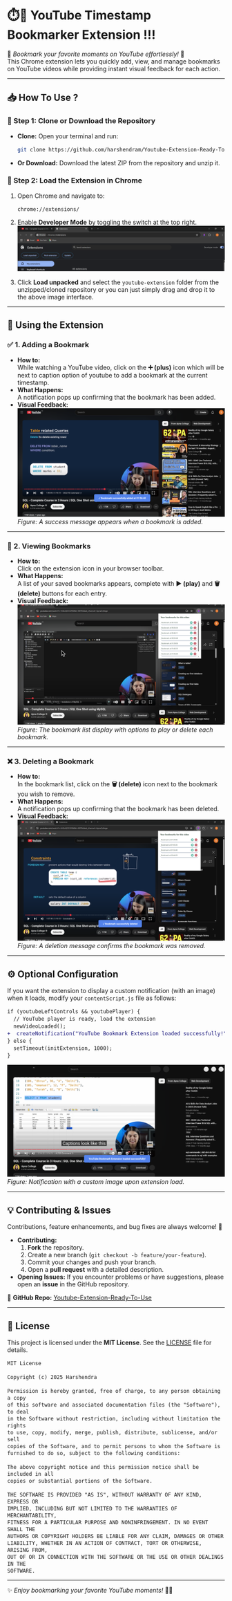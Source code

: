 # **⏱️📌 YouTube Timestamp Bookmarker Extension !!!**


🚀 *Bookmark your favorite moments on YouTube effortlessly!* 🚀  
This Chrome extension lets you quickly add, view, and manage bookmarks on YouTube videos while providing instant visual feedback for each action.



---

## 📥 How To Use ?

### 🔹 Step 1: Clone or Download the Repository

- **Clone:**
  Open your terminal and run:
  ```bash
  git clone https://github.com/harshendram/Youtube-Extension-Ready-To-Use-.git
  ```
- **Or Download:**
  Download the latest ZIP from the repository and unzip it.

### 🔹 Step 2: Load the Extension in Chrome

1. Open Chrome and navigate to:  
   ```
   chrome://extensions/
   ```
2. Enable **Developer Mode** by toggling the switch at the top right.
![Developer Mode Enabled](assets/developer-mode.png)

3. Click **Load unpacked** and select the `youtube-extension` folder from the unzipped/cloned repository or you can just simply drag and drop it to the above image interface.

---

## 🎯 Using the Extension

### ✅ **1. Adding a Bookmark**

- **How to:**  
  While watching a YouTube video, click on the **➕ (plus)** icon which will be next to caption option of youtube to add a bookmark at the current timestamp.
- **What Happens:**  
  A notification pops up confirming that the bookmark has been added.
- **Visual Feedback:**  
  ![Bookmark Added](assets/SucessMsg.png)  
  *Figure: A success message appears when a bookmark is added.*

---

### 📑 **2. Viewing Bookmarks**

- **How to:**  
  Click on the extension icon in your browser toolbar.
- **What Happens:**  
  A list of your saved bookmarks appears, complete with **▶ (play)** and **🗑️ (delete)** buttons for each entry.
- **Visual Feedback:**  
  ![Bookmark List](assets/bookmark%20list.png)  
  *Figure: The bookmark list display with options to play or delete each bookmark.*

---

### ❌ **3. Deleting a Bookmark**

- **How to:**  
  In the bookmark list, click on the **🗑️ (delete)** icon next to the bookmark you wish to remove.
- **What Happens:**  
  A notification pops up confirming that the bookmark has been deleted.
- **Visual Feedback:**  
  ![Bookmark Deleted](assets/deleteMsg.png)  
  *Figure: A deletion message confirms the bookmark was removed.*

---

## ⚙️ Optional Configuration

If you want the extension to display a custom notification (with an image) when it loads, modify your `contentScript.js` file as follows:

```diff
if (youtubeLeftControls && youtubePlayer) {
  // YouTube player is ready, load the extension
  newVideoLoaded();
+  createNotification("YouTube Bookmark Extension loaded successfully!");
} else {
  setTimeout(initExtension, 1000);
}
```



![Extension Loading](assets/extension-loadingmsg.png)  
*Figure: Notification with a custom image upon extension load.*

---

## 💡 Contributing & Issues

Contributions, feature enhancements, and bug fixes are always welcome! 🚀

- **Contributing:**
  1. **Fork** the repository.
  2. Create a new branch (`git checkout -b feature/your-feature`).
  3. Commit your changes and push your branch.
  4. Open a **pull request** with a detailed description.
- **Opening Issues:**
  If you encounter problems or have suggestions, please open an **issue** in the GitHub repository.

🔗 **GitHub Repo:** [Youtube-Extension-Ready-To-Use](https://github.com/harshendram/Youtube-Extension-Ready-To-Use-)

---

## 📜 License

This project is licensed under the **MIT License**. See the [LICENSE](LICENSE) file for details.

```plaintext
MIT License

Copyright (c) 2025 Harshendra

Permission is hereby granted, free of charge, to any person obtaining a copy
of this software and associated documentation files (the "Software"), to deal
in the Software without restriction, including without limitation the rights
to use, copy, modify, merge, publish, distribute, sublicense, and/or sell
copies of the Software, and to permit persons to whom the Software is
furnished to do so, subject to the following conditions:

The above copyright notice and this permission notice shall be included in all
copies or substantial portions of the Software.

THE SOFTWARE IS PROVIDED "AS IS", WITHOUT WARRANTY OF ANY KIND, EXPRESS OR
IMPLIED, INCLUDING BUT NOT LIMITED TO THE WARRANTIES OF MERCHANTABILITY,
FITNESS FOR A PARTICULAR PURPOSE AND NONINFRINGEMENT. IN NO EVENT SHALL THE
AUTHORS OR COPYRIGHT HOLDERS BE LIABLE FOR ANY CLAIM, DAMAGES OR OTHER
LIABILITY, WHETHER IN AN ACTION OF CONTRACT, TORT OR OTHERWISE, ARISING FROM,
OUT OF OR IN CONNECTION WITH THE SOFTWARE OR THE USE OR OTHER DEALINGS IN THE
SOFTWARE.
```

---

✨ *Enjoy bookmarking your favorite YouTube moments!* 🎥💾


